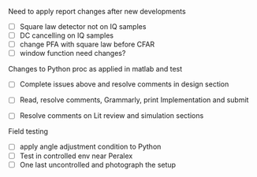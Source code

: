 Need to apply report changes after new developments
- [ ] Square law detector not on IQ samples
- [ ] DC cancelling on IQ samples
- [ ] change PFA with square law before CFAR
- [ ] window function need changes?

Changes to Python proc as applied in matlab and test
- [ ] Complete issues above and resolve comments in design section
- [ ] Read, resolve comments, Grammarly, print Implementation and submit
- [ ] Resolve comments on Lit review and simulation sections


Field testing
- [ ] apply angle adjustment condition to Python
- [ ] Test in controlled env near Peralex
- [ ] One last uncontrolled and photograph the setup